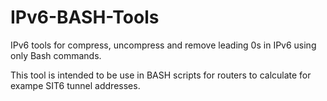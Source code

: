 # IPv6-BASH-Tools
IPv6 tools for compress, uncompress and remove leading 0s in IPv6 using only Bash commands.

This tool is intended to be use in BASH scripts for routers to calculate for exampe SIT6 tunnel addresses.

